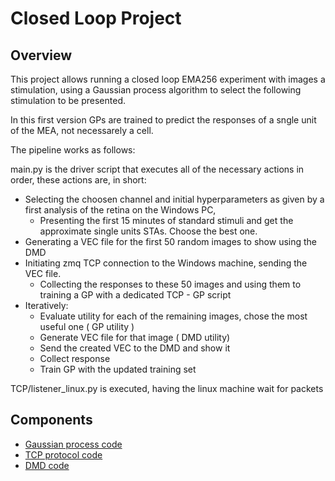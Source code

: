 # Closed Loop Project

## Overview
This project allows running a closed loop EMA256 experiment with images a stimulation, using a Gaussian process algorithm to select the following stimulation to be presented. 

In this first version GPs are trained to predict the responses of a sngle unit of the MEA, not necessarely a cell.

The pipeline works as follows:

main.py is the driver script that executes all of the necessary actions in order, these actions are, in short:

- Selecting the choosen channel and initial hyperparameters as given by a first analysis of the retina on the Windows PC,
    - Presenting the first 15 minutes of standard stimuli and get the approximate single units STAs. Choose the best one.
- Generating a VEC file for the first 50 random images to show using the DMD
- Initiating zmq TCP connection to the Windows machine, sending the VEC file.
    - Collecting the responses to these 50 images and using them to training a GP with a dedicated TCP - GP script
- Iteratively:
    - Evaluate utility for each of the remaining images, chose the most useful one ( GP utility )
    - Generate VEC file for that image ( DMD utility)
    - Send the created VEC to the DMD and show it
    - Collect response
    - Train GP with the updated training set

TCP/listener_linux.py is executed, having the linux machine wait for packets
## Components
- [Gaussian process code](docs/GP.md)
- [TCP protocol code](docs/TCP.md)
- [DMD code](docs/DMD.md)